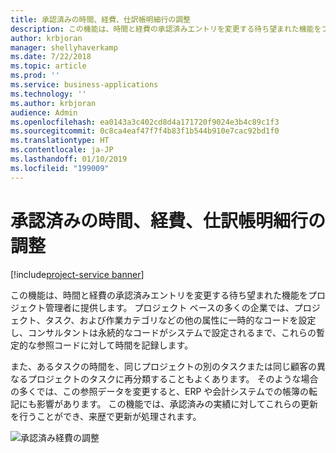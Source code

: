 ```yaml
---
title: 承認済みの時間、経費、仕訳帳明細行の調整
description: この機能は、時間と経費の承認済みエントリを変更する待ち望まれた機能をプロジェクト管理者に提供します。
author: krbjoran
manager: shellyhaverkamp
ms.date: 7/22/2018
ms.topic: article
ms.prod: ''
ms.service: business-applications
ms.technology: ''
ms.author: krbjoran
audience: Admin
ms.openlocfilehash: ea0143a3c402cd8d4a171720f9024e3b4c89c1f3
ms.sourcegitcommit: 0c8ca4eaf47f7f4b83f1b544b910e7cac92bd1f0
ms.translationtype: HT
ms.contentlocale: ja-JP
ms.lasthandoff: 01/10/2019
ms.locfileid: "199009"
---
```

#  <a name="adjustments-to-approved-time-expense-and-journal-lines"></a>承認済みの時間、経費、仕訳帳明細行の調整 

[!include[project-service banner](../../../includes/project-service.md)]




この機能は、時間と経費の承認済みエントリを変更する待ち望まれた機能をプロジェクト管理者に提供します。 プロジェクト ベースの多くの企業では、プロジェクト、タスク、および作業カテゴリなどの他の属性に一時的なコードを設定し、コンサルタントは永続的なコードがシステムで設定されるまで、これらの暫定的な参照コードに対して時間を記録します。 

また、あるタスクの時間を、同じプロジェクトの別のタスクまたは同じ顧客の異なるプロジェクトのタスクに再分類することもよくあります。 そのような場合の多くでは、この参照データを変更すると、ERP や会計システムでの帳簿の転記にも影響があります。 この機能では、承認済みの実績に対してこれらの更新を行うことができ、来歴で更新が処理されます。

![承認済み経費の調整](media/adjustments-approved-time-expense-journal-lines-1.png "承認済み経費の調整")
<!-- Picture 2 -->

